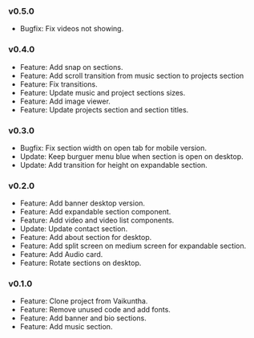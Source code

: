 ### v0.5.0

-   Bugfix: Fix videos not showing.

### v0.4.0

-   Feature: Add snap on sections.
-   Feature: Add scroll transition from music section to projects section
-   Feature: Fix transitions.
-   Feature: Update music and project sections sizes.
-   Feature: Add image viewer.
-   Feature: Update projects section and section titles.

### v0.3.0

-   Bugfix: Fix section width on open tab for mobile version.
-   Update: Keep burguer menu blue when section is open on desktop.
-   Update: Add transition for height on expandable section.

### v0.2.0

-   Feature: Add banner desktop version.
-   Feature: Add expandable section component.
-   Feature: Add video and video list components.
-   Update: Update contact section.
-   Feature: Add about section for desktop.
-   Feature: Add split screen on medium screen for expandable section.
-   Feature: Add Audio card.
-   Feature: Rotate sections on desktop.

### v0.1.0

-   Feature: Clone project from Vaikuntha.
-   Feature: Remove unused code and add fonts.
-   Feature: Add banner and bio sections.
-   Feature: Add music section.
